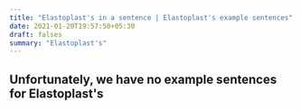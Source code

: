 ```yaml
---
title: "Elastoplast's in a sentence | Elastoplast's example sentences"
date: 2021-01-20T19:57:50+05:30
draft: falses
summary: "Elastoplast's"
---
```

## Unfortunately, we have no example sentences for Elastoplast's                 
